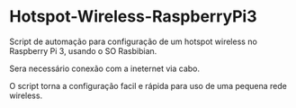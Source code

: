 # Hotspot-Wireless-RaspberryPi3
Script de automação para configuração de um hotspot wireless no Raspberry Pi 3, usando o SO Rasbibian.

Sera necessário conexão com a ineternet via cabo.

O script torna a configuração facil e rápida para uso de uma pequena rede wireless.

